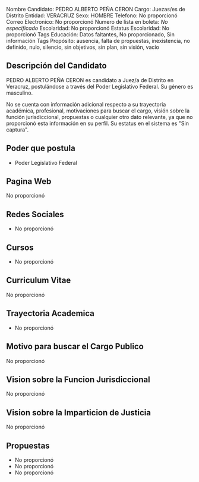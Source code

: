 Nombre Candidato: PEDRO ALBERTO PEÑA CERON
Cargo: Juezas/es de Distrito
Entidad: VERACRUZ
Sexo: HOMBRE
Telefono: No proporcionó
Correo Electronico: No proporcionó
Numero de lista en boleta: *No especificado*
Escolaridad: No proporcionó
Estatus Escolaridad: No proporcionó
Tags Educación: Datos faltantes, No proporcionado, Sin información
Tags Propósito: ausencia, falta de propuestas, inexistencia, no definido, nulo, silencio, sin objetivos, sin plan, sin visión, vacío


## Descripción del Candidato 

PEDRO ALBERTO PEÑA CERON es candidato a Juez/a de Distrito en Veracruz, postulándose a través del Poder Legislativo Federal. Su género es masculino.

No se cuenta con información adicional respecto a su trayectoria académica, profesional, motivaciones para buscar el cargo, visión sobre la función jurisdiccional, propuestas o cualquier otro dato relevante, ya que no proporcionó esta información en su perfil. Su estatus en el sistema es "Sin captura".


## Poder que postula

- Poder Legislativo Federal


## Pagina Web

No proporcionó


## Redes Sociales

- No proporcionó


## Cursos

- No proporcionó


## Curriculum Vitae

No proporcionó


## Trayectoria Academica

- No proporcionó


## Motivo para buscar el Cargo Publico

No proporcionó


## Vision sobre la Funcion Jurisdiccional

No proporcionó


## Vision sobre la Imparticion de Justicia

No proporcionó


## Propuestas

- No proporcionó
- No proporcionó
- No proporcionó

